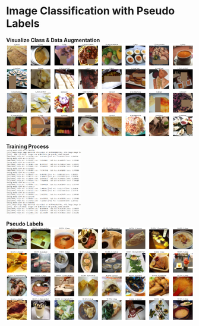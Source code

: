 # Image Classification with Pseudo Labels #

**Visualize Class & Data Augmentation**  
![Alt Text](input.png)

**Training Process**  
<img src="train.png" alt="train" width="200"/>

**Pseudo Labels**  
![Alt Text](pseudo.png)
